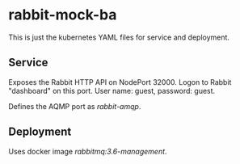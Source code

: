 # rabbit-mock-ba
This is just the kubernetes YAML files for service and deployment.

## Service
Exposes the Rabbit HTTP API on NodePort 32000.
Logon to Rabbit "dashboard" on  this port.
User name: guest, password: guest.

Defines the AQMP port as _rabbit-amqp_.

## Deployment
Uses docker image _rabbitmq:3.6-management_.